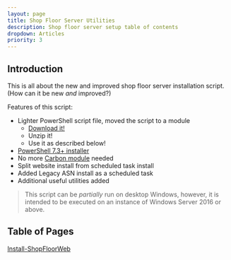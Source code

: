 ```yaml
---
layout: page
title: Shop Floor Server Utilities
description: Shop floor server setup table of contents
dropdown: Articles
priority: 3
---
```

## Introduction

This is all about the new and improved shop floor server installation script. (How can it be new *and* improved?)

Features of this script:

- Lighter PowerShell script file, moved the script to a module 
    - [Download it!](/.attachments/ShopFloorServerUtilities-dba2ee1e-8337-4ab1-8440-539387ae3ca9.zip)
    - Unzip it!
    - Use it as described below!
- [PowerShell 7.3+ installer](https://github.com/PowerShell/PowerShell/releases)
- No more [Carbon module](http://get-carbon.org/) needed
- Split website install from scheduled task install
- Added Legacy ASN install as a scheduled task
- Additional useful utilities added

> This script can be *partially* run on desktop Windows, however, it is intended to be executed on an instance of Windows Server 2016 or above.

## Table of Pages

[Install-ShopFloorWeb](/dropdown/install-shopfloor.html)